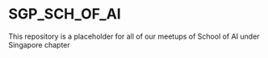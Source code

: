 # SGP_SCH_OF_AI
This repository is a placeholder for all of our meetups of School of AI under Singapore chapter
